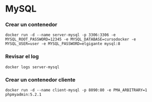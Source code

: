 # MySQL

### Crear un contenedor

```
docker run -d --name server-mysql -p 3306:3306 -e MYSQL_ROOT_PASSWORD=12345 -e MYSQL_DATABASE=cursodocker -e MYSQL_USER=user -e MYSQL_PASSWORD=elgigante mysql:8
```

### Revisar el log

```
docker logs server-mysql
```

### Crear un contenedor cliente

```
docker run -d --name client-mysql -p 8090:80 -e PMA_ARBITRARY=1 phpmyadmin:5.2.1
```
